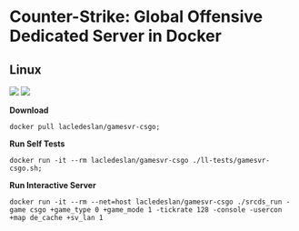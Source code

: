 # Counter-Strike: Global Offensive Dedicated Server in Docker

## Linux

[![](https://images.microbadger.com/badges/version/lacledeslan/gamesvr-csgo.svg)](https://microbadger.com/images/lacledeslan/gamesvr-csgo "Get your own version badge on microbadger.com")
[![](https://images.microbadger.com/badges/image/lacledeslan/gamesvr-csgo.svg)](https://microbadger.com/images/lacledeslan/gamesvr-csgo "Get your own image badge on microbadger.com")

**Download**
```
docker pull lacledeslan/gamesvr-csgo;
```

**Run Self Tests**
```
docker run -it --rm lacledeslan/gamesvr-csgo ./ll-tests/gamesvr-csgo.sh;
```

**Run Interactive Server**
```
docker run -it --rm --net=host lacledeslan/gamesvr-csgo ./srcds_run -game csgo +game_type 0 +game_mode 1 -tickrate 128 -console -usercon +map de_cache +sv_lan 1
```
